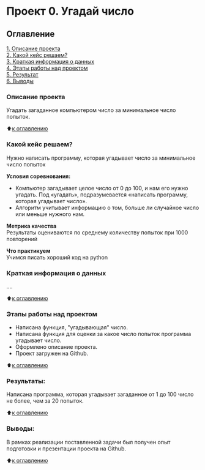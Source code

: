 # Проект 0. Угадай число

## Оглавление  
[1. Описание проекта](README.md#Описание-проекта)  
[2. Какой кейс решаем?](README.md#Какой-кейс-решаем)  
[3. Краткая информация о данных](README.md#Краткая-информация-о-данных)  
[4. Этапы работы над проектом](README.md#Этапы-работы-над-проектом)  
[5. Результат](README.md#Результат)    
[6. Выводы](README.md#Выводы) 

### Описание проекта    
Угадать загаданное компьютером число за минимальное число попыток.

:arrow_up:[к оглавлению](_)


### Какой кейс решаем?    
Нужно написать программу, которая угадывает число за минимальное число попыток

**Условия соревнования:**  
- Компьютер загадывает целое число от 0 до 100, и нам его нужно угадать. Под «угадать», подразумевается «написать программу, которая угадывает число».
- Алгоритм учитывает информацию о том, больше ли случайное число или меньше нужного нам.

**Метрика качества**     
Результаты оцениваются по среднему количеству попыток при 1000 повторений

**Что практикуем**     
Учимся писать хороший код на python


### Краткая информация о данных
....
  
:arrow_up:[к оглавлению](.README.md#Оглавление)


### Этапы работы над проектом  
- Написана функция, "угадывающая" число.
- Написана функция для оценки за какое число попыток программа угадывает число.
- Оформлено описание проекта.
- Проект загружен на Github.

:arrow_up:[к оглавлению](.README.md#Оглавление)


### Результаты:  
Написана программа, которая угадывает загаданное от 1 до 100 число не более, чем за 20 попыток.

:arrow_up:[к оглавлению](.README.md#Оглавление)


### Выводы:  
 В рамках реализации поставленной задачи был получен опыт подготовки и презентации проекта на Github.

:arrow_up:[к оглавлению](.README.md#Оглавление)
